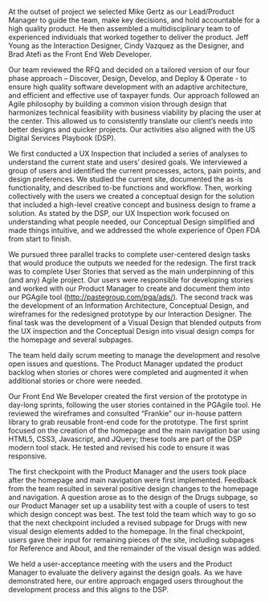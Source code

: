 At the outset of project we selected Mike Gertz as our Lead/Product Manager to guide the team, make key decisions, and hold accountable for a high quality product.  He then assembled a multidisciplinary team to of experienced individuals that worked together to deliver the product.  Jeff Young as the Interaction Designer, Cindy Vazquez as the Designer, and Brad Atefi as the Front End Web Developer. 

Our team reviewed the RFQ and decided on a tailored version of our four phase approach – Discover, Design, Develop, and Deploy & Operate - to ensure high quality software development with an adaptive architecture, and efficient and effective use of taxpayer funds. Our approach followed an Agile philosophy by building a common vision through design that harmonizes technical feasibility with business viability by placing the user at the center. This allowed us to consistently translate our client’s needs into better designs and quicker projects. Our activities also aligned with the US Digital Services Playbook (DSP).

We first conducted a UX Inspection that included a series of analyses to understand the current state and users’ desired goals. We interviewed a group of users and identified the current processes, actors, pain points, and design preferences. We studied the current site, documented the as-is functionality, and described to-be functions and workflow.  Then, working collectively with the users we created a conceptual design for the solution that included a high-level creative concept and business design to frame a solution.  As stated by the DSP, our UX Inspection work focused on understanding what people needed, our Conceptual Design simplified and made things intuitive, and we addressed the whole experience of Open FDA from start to finish.   

We pursued three parallel tracks to complete user-centered design tasks that would produce the outputs we needed for the redesign.  The first track was to complete User Stories that served as the main underpinning of this (and any) Agile project. Our users were responsible for developing stories and worked with our Product Manager to create and document them into our PGAgile tool (http://pastegroup.com/pga/ads/).  The second track was the development of an Information Architecture, Conceptual Design, and wireframes for the redesigned prototype by our Interaction Designer.  The final task was the development of a Visual Design that blended outputs from the UX inspection and the Conceptual Design into visual design comps for the homepage and several subpages.  

The team held daily scrum meeting to manage the development and resolve open issues and questions.  The Product Manager updated the product backlog when stories or chores were completed and augmented it when additional stories or chore were needed. 

Our Front End We Beveloper created the first version of the prototype in day-long sprints, following the user stories contained in the PGAgile tool. He reviewed the wireframes and consulted “Frankie” our in-house pattern library to grab reusable front-end code for the prototype.  The first sprint focused on the creation of the homepage and the main navigation bar using HTML5, CSS3, Javascript, and JQuery; these tools are part of the DSP modern tool stack.  He tested and revised his code to ensure it was responsive. 

The first checkpoint with the Product Manager and the users took place after the homepage and main navigation were first implemented. Feedback from the team resulted in several positive design changes to the homepage and navigation.  A question arose as to the design of the Drugs subpage, so our Product Manager set up a usability test with a couple of users to test which design concept was best.  The test told the team which way to go so that the next checkpoint included a revised subpage for Drugs with new visual design elements added to the homepage.  In the final checkpoint, users gave their input for remaining pieces of the site, including subpages for Reference and About, and the remainder of the visual design was added.

We held a user-acceptance meeting with the  users and the Product Manager to evaluate the delivery against the design goals.  As we have demonstrated here, our entire approach engaged users throughout the development process and this aligns to the DSP.



